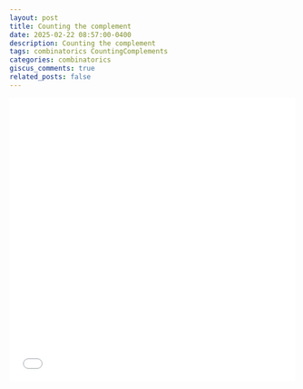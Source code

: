 ```yaml
---
layout: post
title: Counting the complement
date: 2025-02-22 08:57:00-0400
description: Counting the complement
tags: combinatorics CountingComplements
categories: combinatorics
giscus_comments: true
related_posts: false
---
```


<iframe src="{{ site.baseurl }}/assets/pdf/Combinatorics/CountComple.pdf" width="100%" height="500" frameborder="no" border="0" marginwidth="0" marginheight="0"></iframe>